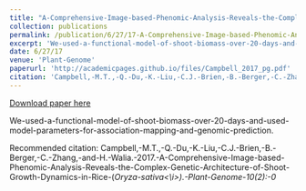 ```yaml
---
title: "A-Comprehensive-Image-based-Phenomic-Analysis-Reveals-the-Complex-Genetic-Architecture-of-Shoot-Growth-Dynamics-in-Rice-(<i>Oryza-sativa<i\>)"
collection: publications
permalink: /publication/6/27/17-A-Comprehensive-Image-based-Phenomic-Analysis-Reveals-the-Complex-Genetic-Architecture-of-Shoot-Growth-Dynamics-in-Rice-(<i>Oryza-sativa<i\>)
excerpt: 'We-used-a-functional-model-of-shoot-biomass-over-20-days-and-used-model-parameters-for-association-mapping-and-genomic-prediction.'
date: 6/27/17
venue: 'Plant-Genome'
paperurl: 'http://academicpages.github.io/files/Campbell_2017_pg.pdf'
citation: 'Campbell,-M.T.,-Q.-Du,-K.-Liu,-C.J.-Brien,-B.-Berger,-C.-Zhang,-and-H.-Walia.-2017.-A-Comprehensive-Image-based-Phenomic-Analysis-Reveals-the-Complex-Genetic-Architecture-of-Shoot-Growth-Dynamics-in-Rice-(<i>Oryza-sativa<\i>).-Plant-Genome-10(2):-0'
---
```


<a href='http://academicpages.github.io/files/Campbell_2017_pg.pdf'>Download paper here</a>

We-used-a-functional-model-of-shoot-biomass-over-20-days-and-used-model-parameters-for-association-mapping-and-genomic-prediction.

Recommended citation: Campbell,-M.T.,-Q.-Du,-K.-Liu,-C.J.-Brien,-B.-Berger,-C.-Zhang,-and-H.-Walia.-2017.-A-Comprehensive-Image-based-Phenomic-Analysis-Reveals-the-Complex-Genetic-Architecture-of-Shoot-Growth-Dynamics-in-Rice-(<i>Oryza-sativa<\i>).-Plant-Genome-10(2):-0